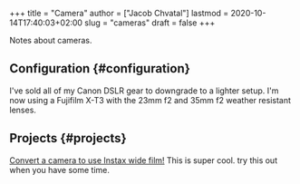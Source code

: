 +++
title = "Camera"
author = ["Jacob Chvatal"]
lastmod = 2020-10-14T17:40:03+02:00
slug = "cameras"
draft = false
+++

Notes about cameras.


## Configuration {#configuration}

I've sold all of my Canon DSLR gear to downgrade to a lighter setup.
I'm now using a Fujifilm X-T3 with the 23mm f2 and 35mm f2 weather resistant lenses.


## Projects {#projects}

[Convert a camera to use Instax wide film!](https://www.youtube.com/watch?v=U88i-85m%5FjE&app=desktop) This is super cool. try this out when you have some time.
